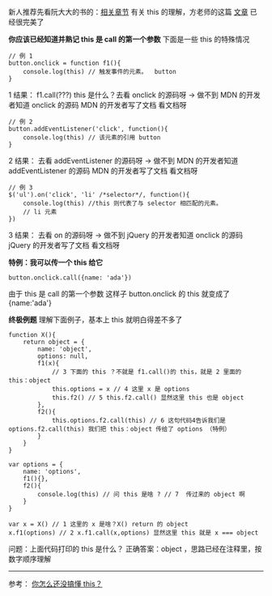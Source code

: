 新人推荐先看阮大大的书的：[相关章节](https://wangdoc.com/javascript/oop/this.html#%E6%B6%B5%E4%B9%89)
有关 this 的理解，方老师的这篇 [文章](https://zhuanlan.zhihu.com/p/23804247) 已经很完美了

**你应该已经知道并熟记 this 是 call 的第一个参数**
下面是一些 this 的特殊情况

```
// 例 1
button.onclick = function f1(){
    console.log(this) // 触发事件的元素。  button
}
```

1 结果：
f1.call(???)
this 是什么？去看 onclick 的源码呀 -> 做不到
MDN 的开发者知道 onclick 的源码
MDN 的开发者写了文档
看文档呀

```
// 例 2
button.addEventListener('click', function(){
    console.log(this) // 该元素的引用 button
}
```

2 结果：
去看 addEventListener 的源码呀 -> 做不到
MDN 的开发者知道 addEventListener 的源码
MDN 的开发者写了文档
看文档呀

```
// 例 3
$('ul').on('click', 'li' /*selector*/, function(){
    console.log(this) //this 则代表了与 selector 相匹配的元素。
    // li 元素
})
```

3 结果：
去看 on 的源码呀 -> 做不到
jQuery 的开发者知道 onclick 的源码
jQuery 的开发者写了文档
看文档呀

**特例：我可以传一个 this 给它**

```
button.onclick.call({name: 'ada'})
```

由于 this 是 call 的第一个参数
这样子 button.onclick 的 this 就变成了 {name:'ada'}

**终极例题**
理解下面例子，基本上 this 就明白得差不多了

```
function X(){
    return object = {
        name: 'object',
        options: null,
        f1(x){
            // 3 下面的 this ？不就是 f1.call()的 this，就是 2 里面的 this：object
            this.options = x // 4 这里 x 是 options
            this.f2() // 5 this.f2.call() 显然这里 this 也是 object
        },
        f2(){
            this.options.f2.call(this) // 6 这句代码4告诉我们是 options.f2.call(this) 我们把 this：object 传给了 options （特例）
        }
    }
}

var options = {
    name: 'options',
    f1(){},
    f2(){
        console.log(this) // 问 this 是啥 ? // 7  传过来的 object 啊
    }
}

var x = X() // 1 这里的 x 是啥？X() return 的 object
x.f1(options) // 2 x.f1.call(x,options) 显然这里 this 就是 x === object
```

问题：上面代码打印的 this 是什么？
正确答案：object ，思路已经在注释里，按数字顺序理解

---

参考：
[你怎么还没搞懂 this？](https://zhuanlan.zhihu.com/p/25991271)
